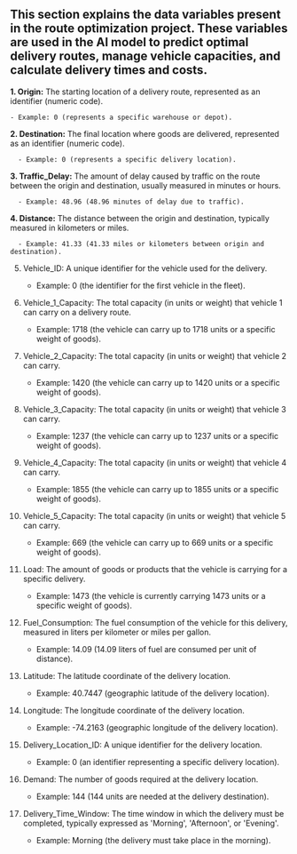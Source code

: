 ## This section explains the data variables present in the route optimization project. These variables are used in the AI model to predict optimal delivery routes, manage vehicle capacities, and calculate delivery times and costs.

**1. Origin:** The starting location of a delivery route, represented as an identifier (numeric code).

    - Example: 0 (represents a specific warehouse or depot).

**2. Destination:** The final location where goods are delivered, represented as an identifier (numeric code).
  
      - Example: 0 (represents a specific delivery location).

**3. Traffic_Delay:** The amount of delay caused by traffic on the route between the origin and destination, usually measured in minutes or hours.
  
      - Example: 48.96 (48.96 minutes of delay due to traffic).

**4. Distance:** The distance between the origin and destination, typically measured in kilometers or miles.
  
      - Example: 41.33 (41.33 miles or kilometers between origin and destination).

5. Vehicle_ID: A unique identifier for the vehicle used for the delivery.
  
      - Example: 0 (the identifier for the first vehicle in the fleet).

6. Vehicle_1_Capacity: The total capacity (in units or weight) that vehicle 1 can carry on a delivery route.
  
      - Example: 1718 (the vehicle can carry up to 1718 units or a specific weight of goods).

7. Vehicle_2_Capacity: The total capacity (in units or weight) that vehicle 2 can carry.
  
      - Example: 1420 (the vehicle can carry up to 1420 units or a specific weight of goods).

8. Vehicle_3_Capacity: The total capacity (in units or weight) that vehicle 3 can carry.
  
      - Example: 1237 (the vehicle can carry up to 1237 units or a specific weight of goods).

9. Vehicle_4_Capacity: The total capacity (in units or weight) that vehicle 4 can carry.
  
      - Example: 1855 (the vehicle can carry up to 1855 units or a specific weight of goods).

10. Vehicle_5_Capacity: The total capacity (in units or weight) that vehicle 5 can carry.
  
      - Example: 669 (the vehicle can carry up to 669 units or a specific weight of goods).

11. Load: The amount of goods or products that the vehicle is carrying for a specific delivery.
  
      - Example: 1473 (the vehicle is currently carrying 1473 units or a specific weight of goods).

12. Fuel_Consumption: The fuel consumption of the vehicle for this delivery, measured in liters per kilometer or miles per gallon.
  
      - Example: 14.09 (14.09 liters of fuel are consumed per unit of distance).

13. Latitude: The latitude coordinate of the delivery location.
  
      - Example: 40.7447 (geographic latitude of the delivery location).

14. Longitude: The longitude coordinate of the delivery location.
  
      - Example: -74.2163 (geographic longitude of the delivery location).

15. Delivery_Location_ID: A unique identifier for the delivery location.
  
      - Example: 0 (an identifier representing a specific delivery location).

16. Demand: The number of goods required at the delivery location.
  
      - Example: 144 (144 units are needed at the delivery destination).

17. Delivery_Time_Window: The time window in which the delivery must be completed, typically expressed as 'Morning', 'Afternoon', or 'Evening'.
  
      - Example: Morning (the delivery must take place in the morning).
